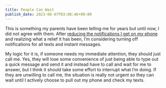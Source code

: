 ```yaml
---
title: People Can Wait
publish_date: 2023-06-07T03:00:46+00:00
---
```


This is something my parents have been telling me for years but until now, I did not agree with them. After [reducing the notifications I get on my phone](/posts/reducing-notifications) and realizing what a relief it has been, I’m considering turning off notifications for all texts and instant messages.

My logic for it is, if someone needs my immediate attention, they should just call me. Yes, they will lose some convenience of just being able to type out a quick message and send it and instead have to call and wait for me to answer, but I think it should take some effort to interrupt what I’m doing. If they are unwilling to call me, the situation is really not urgent so they can wait until I actively choose to pull out my phone and check my texts.
